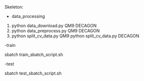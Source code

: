 Skeleton:
- data_processing

1. python data_download.py QM9 DECAGON
2. python data_preprocess.py QM9 DECAGON
3. python split_cv_data.py QM9
   python split_cv_data.py DECAGON

-train

sbatch train_sbatch_script.sh

-test

sbatch test_sbatch_script.sh
